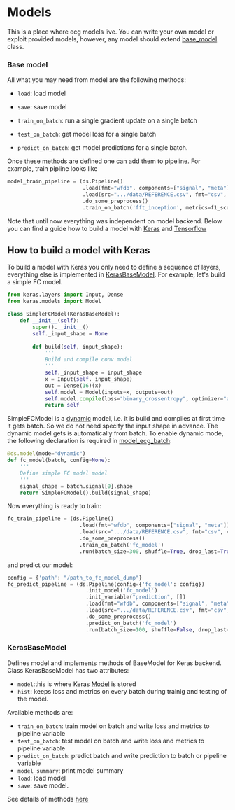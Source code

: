 # Models

This is a place where ecg models live. You can write your own model or exploit provided models, however, any model should extend [base_model]() class. 

### Base model
All what you may need from model are the following methods:

* ```load```: load model

* ```save```: save model

* ```train_on_batch```: run a single gradient update on a single batch
        
* ```test_on_batch```: get model loss for a single batch

* ```predict_on_batch```: get model predictions for a single batch.

Once these methods are defined one can add them to pipeline.
For example, train pipline looks like

```python
model_train_pipeline = (ds.Pipeline()
                        .load(fmt="wfdb", components=["signal", "meta"])
                        .load(src=".../data/REFERENCE.csv", fmt="csv", components="target")
                        .do_some_preprocess()
                        .train_on_batch('fft_inception', metrics=f1_score, average='macro'))
```

Note that until now everything was independent on model backend.
Below you can find a guide how to build a model with [Keras]() and [Tensorflow]()

## How to build a model with Keras

To build a model with Keras you only need to define a sequence of layers, everything else is implemented in [KerasBaseModel]().
For example, let's build a simple FC model. 
```python
from keras.layers import Input, Dense
from keras.models import Model

class SimpleFCModel(KerasBaseModel):
    def __init__(self):
        super().__init__()
        self._input_shape = None
        
        def build(self, input_shape):
            '''
            Build and compile conv model
            '''
            self._input_shape = input_shape
            x = Input(self._input_shape)
            out = Dense(16)(x)
            self.model = Model(inputs=x, outputs=out)
            self.model.compile(loss="binary_crossentropy", optimizer="adam")
            return self
```
SimpleFCModel is a [dynamic]() model, i.e. it is build and compiles at first time it gets batch. So we do not need specify the input shape in advance. The dynamic model gets is automatically from batch. To enable dynamic mode, the following declaration is required in [model_ecg_batch]():

```python
@ds.model(mode="dynamic")
def fc_model(batch, config=None):
    '''
    Define simple FC model model
    '''
    signal_shape = batch.signal[0].shape
    return SimpleFCModel().build(signal_shape)
```

Now everything is ready to train:
```python
fc_train_pipeline = (ds.Pipeline()
                       .load(fmt="wfdb", components=["signal", "meta"])
                       .load(src=".../data/REFERENCE.csv", fmt="csv", components="target")
                       .do_some_preprocess()
                       .train_on_batch('fc_model')
                       .run(batch_size=300, shuffle=True, drop_last=True, n_epochs=50))
```
and predict our model:
```python
config = {'path': "/path_to_fc_model_dump"}
fc_predict_pipeline = (ds.Pipeline(config={'fc_model': config})
                         .init_model('fc_model')
                         .init_variable("prediction", [])
                         .load(fmt="wfdb", components=["signal", "meta"])
                         .load(src=".../data/REFERENCE.csv", fmt="csv", components="target")
                         .do_some_preprocess()
                         .predict_on_batch('fc_model')
                         .run(batch_size=100, shuffle=False, drop_last=False, n_epochs=1))
```

### KerasBaseModel
Defines model and implements methods of BaseModel for Keras backend. 
Class KerasBaseModel has two attributes:
* ```model```:this is where Keras [Model]() is stored
* ```hist```: keeps loss and metrics on every batch during trainig and testing of the model.

Available methods are:
* ```train_on_batch```: train model on batch and write loss and metrics to pipeline variable
* ```test_on_batch```: test model on batch and write loss and metrics to pipeline variable
* ```predict_on_batch```: predict batch and write prediction to batch or pipeline variable
* ```model_summary```: print model summary
* ```load```: load model
* ```save```: save model.

See details of methods [here]()